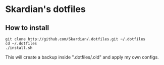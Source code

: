 # Skardian's dotfiles

## How to install
```
git clone http://github.com/Skardian/.dotfiles.git ~/.dotfiles
cd ~/.dotfiles
./install.sh
```

This will create a backup inside ".dotfiles/.old" and apply my own configs.
